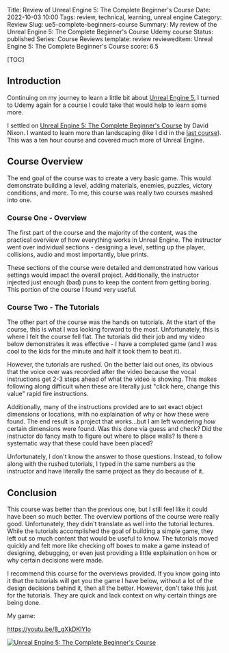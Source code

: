 Title: Review of Unreal Engine 5: The Complete Beginner's Course
Date: 2022-10-03 10:00
Tags: review, technical, learning, unreal engine
Category: Review
Slug: ue5-complete-beginners-course
Summary: My review of the Unreal Engine 5: The Complete Beginner's Course Udemy course
Status: published
Series: Course Reviews
template: review
revieweditem: Unreal Engine 5: The Complete Beginner's Course
score: 6.5

[TOC]

## Introduction

Continuing on my journey to learn a little bit about [Unreal Engine 5][unreal], I turned to Udemy again for a
course I could take that would help to learn some more.

I settled on [Unreal Engine 5: The Complete Beginner's Course][1] by David Nixon. I wanted to learn more than
landscaping (like I did in the [last course][2]). This was a ten hour course and covered much more of Unreal
Engine.

## Course Overview

The end goal of the course was to create a very basic game. This would demonstrate building a level, adding
materials, enemies, puzzles, victory conditions, and more. To me, this course was really two courses mashed into
one.

### Course One - Overview

The first part of the course and the majority of the content, was the practical overview of how everything works in
Unreal Engine. The instructor went over individual sections - designing a level, setting up the player, collisions, audio and
most importantly, blue prints.

These sections of the course were detailed and demonstrated how various settings would impact the overall project. Additionally,
the instructor injected just enough (bad) puns to keep the content from getting boring. This portion of the course I found very useful.

### Course Two - The Tutorials

The other part of the course was the hands on tutorials. At the start of the course, this is what I was looking forward to the most. Unfortunately,
this is where I felt the course fell flat. The tutorials did their job and my video below demonstrates it was effective - I have a completed game
(and I was cool to the kids for the minute and half it took them to beat it).

However, the tutorials are rushed. On the better laid out ones, its obvious that the voice over was recorded after the video because the vocal instructions
get 2-3 steps ahead of what the video is showing. This makes following along difficult when these are literally just "click here, change this value"
rapid fire instructions.

Additionally, many of the instructions provided are to set exact object dimensions or locations, with no explaination of why or how these were found.
The end result is a project that works...but I am left wondering _how_ certain dimensions were found. Was this done via guess and check? Did the
instructor do fancy math to figure out where to place walls? Is there a systematic way that these could have been placed?

Unfortunately, I don't know the answer to those questions. Instead, to follow along with the rushed tutorials, I typed in the same numbers as the instructor
and have literally the same project as they do because of it.


## Conclusion

This course was better than the previous one, but I still feel like it could have been so much better. The overview portions of the course were
really good. Unfortunately, they didn't translate as well into the tutorial lectures. While the tutorials accomplished the goal of building a
simple game, they left out so much content that would be useful to know. The tutorials moved quickly and felt more like checking off boxes to
make a game instead of designing, debugging, or even just providing a little explaination on how or why certain decisions were made.

I recommend this course for the overviews provided. If you know going into it that the tutorials will get you the game I have below, without a lot
of the design decisions behind it, then all the better. However, don't take this just for the tutorials. They are quick and lack context on why
certain things are being done.

My game:

https://youtu.be/8_gXkDKlYIo


[![Unreal Engine 5: The Complete Beginner's Course][certificate]][courselink]



 [1]: https://www.udemy.com/course/unreal-engine-5-the-complete-beginners-course/
 [2]: {filename}2022_09_20_UE5_realistic_environment_design_beginners.md
 [unreal]: https://www.unrealengine.com/en-US/unreal-engine-5
 [certificate]: {attach}images/UC-ue5-complete-beginners-course.jpg
 [courselink]: https://ude.my/UC-b0f6acd8-5f68-4f67-a64d-30bd1faee7da
